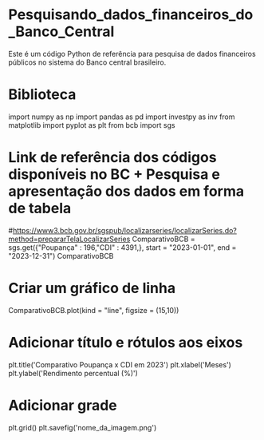# Pesquisando_dados_financeiros_do_Banco_Central
Este é um código Python de referência para pesquisa de dados financeiros públicos no sistema do Banco central brasileiro.

# Biblioteca
import numpy as np
import pandas as pd
import investpy as inv
from matplotlib import pyplot as plt
from bcb import sgs

# Link de referência dos códigos disponíveis no BC + Pesquisa e apresentação dos dados em forma de tabela
#https://www3.bcb.gov.br/sgspub/localizarseries/localizarSeries.do?method=prepararTelaLocalizarSeries
ComparativoBCB = sgs.get({"Poupança" : 196,"CDI" : 4391,}, start = "2023-01-01", end = "2023-12-31")
ComparativoBCB

# Criar um gráfico de linha
ComparativoBCB.plot(kind = "line", figsize = (15,10))

# Adicionar título e rótulos aos eixos
plt.title('Comparativo Poupança x CDI em 2023')
plt.xlabel('Meses')
plt.ylabel('Rendimento percentual (%)')

# Adicionar grade
plt.grid()
plt.savefig('nome_da_imagem.png')
